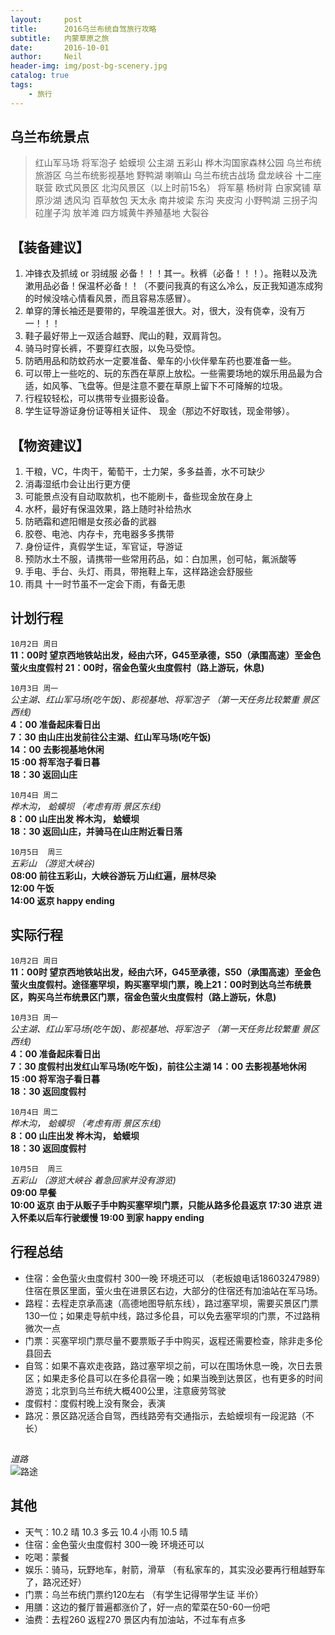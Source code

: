 ```yaml
---
layout:     post
title:      2016乌兰布统自驾旅行攻略
subtitle:   内蒙草原之旅
date:       2016-10-01
author:     Neil
header-img: img/post-bg-scenery.jpg
catalog: true
tags:
    - 旅行
---
```


## 乌兰布统景点
 > 红山军马场 将军泡子 蛤蟆坝 公主湖 五彩山 桦木沟国家森林公园  乌兰布统旅游区 乌兰布统影视基地 野鸭湖  喇嘛山 乌兰布统古战场  盘龙峡谷 十二座联营 欧式风景区 北沟风景区（以上时前15名） 将军墓  杨树背 白家窝铺 草原沙湖  透风沟  百草敖包 天太永 南井坡梁 东沟 夹皮沟 小野鸭湖 三拐子沟 砬崖子沟 放羊滩  四方城黄牛养殖基地 大裂谷


## 【装备建议】 
1. 冲锋衣及抓绒 or 羽绒服 必备！！！其一。秋裤（必备！！！）。拖鞋以及洗漱用品必备！保温杯必备！！（不要问我真的有这么冷么，反正我知道冻成狗的时候没啥心情看风景，而且容易冻感冒）。 
2. 单穿的薄长袖还是要带的，早晚温差很大。对，很大，没有侥幸，没有万一！！！ 
3. 鞋子最好带上一双适合越野、爬山的鞋，双肩背包。 
4. 骑马时穿长裤，不要穿红衣服，以免马受惊。 
5. 防晒用品和防蚊药水一定要准备、晕车的小伙伴晕车药也要准备一些。 
6. 可以带上一些吃的、玩的东西在草原上放松。一些需要场地的娱乐用品最为合适，如风筝、飞盘等。但是注意不要在草原上留下不可降解的垃圾。 
7. 行程较轻松，可以携带专业摄影设备。 
8. 学生证导游证身份证等相关证件、 现金（那边不好取钱，现金带够）。 


## 【物资建议】 
1. 干粮，VC，牛肉干，葡萄干，士力架，多多益善，水不可缺少 
2. 消毒湿纸巾会让出行更方便 
3. 可能景点没有自动取款机，也不能刷卡，备些现金放在身上 
4. 水杯，最好有保温效果，路上随时补给热水 
5. 防晒霜和遮阳帽是女孩必备的武器 
6. 胶卷、电池、内存卡，充电器多多携带 
7. 身份证件，真假学生证，军官证，导游证 
8. 预防水土不服，请携带一些常用药品，如：白加黑，创可帖，氟派酸等 
9. 手电、手台、头灯、雨具，带拖鞋上车，这样路途会舒服些 
10. 雨具 十一时节虽不一定会下雨，有备无患

## 计划行程
`10月2日 周日`  
**11：00时 望京西地铁站出发，经由六环，G45至承德，S50（承围高速）至金色萤火虫度假村 21：00时，宿金色萤火虫度假村（路上游玩，休息)** 

`10月3日 周一`     
*公主湖、红山军马场(吃午饭)、影视基地、将军泡子 （第一天任务比较繁重 景区西线)*  
**4：00 准备起床看日出  
7：30 由山庄出发前往公主湖、红山军马场(吃午饭)  
14：00 去影视基地休闲  
15 :00 将军泡子看日暮  
18：30 返回山庄**
                       
`10月4日 周二`  
*桦木沟， 蛤蟆坝 （考虑有雨 景区东线)*  
**8：00 山庄出发 桦木沟， 蛤蟆坝  
18：30 返回山庄，并骑马在山庄附近看日落**
                      
`10月5日  周三 `  
*五彩山 （游览大峡谷)*  
**08:00 前往五彩山，大峡谷游玩   万山红遍，层林尽染  
12:00 午饭  
14:00 返京  happy ending**

## 实际行程
`10月2日 周日`  
**11：00时 望京西地铁站出发，经由六环，G45至承德，S50（承围高速）至金色萤火虫度假村。途径塞罕坝，购买塞罕坝门票，晚上21：00时到达乌兰布统景区，购买乌兰布统景区门票，宿金色萤火虫度假村（路上游玩，休息)** 

`10月3日 周一`     
*公主湖、红山军马场(吃午饭)、影视基地、将军泡子 （第一天任务比较繁重 景区西线)*  
**4：00 准备起床看日出  
7：30 度假村出发红山军马场(吃午饭)，前往公主湖 
14：00 去影视基地休闲  
15 :00 将军泡子看日暮  
18：30 返回度假村**
                       
`10月4日 周二`  
*桦木沟， 蛤蟆坝 （考虑有雨 景区东线)*  
**8：00 山庄出发 桦木沟， 蛤蟆坝  
18：30 返回度假村**
                      
`10月5日  周三 `  
*五彩山 （游览大峡谷 着急回家并没有游览)*  
**09:00 早餐  
10:00 返京 由于从贩子手中购买塞罕坝门票，只能从路多伦县返京
17:30 进京 进入怀柔以后车行驶缓慢
19:00 到家 happy ending**

## 行程总结
* 住宿：金色萤火虫度假村 300一晚 环境还可以 （老板娘电话18603247989）住宿在景区里面，萤火虫在进景区右边，大部分的住宿还有加油站在军马场。
* 路程：去程走京承高速（高德地图导航东线），路过塞罕坝，需要买景区门票130一位；如果走导航中线，路过多伦县，可以免去塞罕坝的门票，不过路稍微次一点
* 门票：买塞罕坝门票尽量不要票贩子手中购买，返程还需要检查，除非走多伦县回去
* 自驾：如果不喜欢走夜路，路过塞罕坝之前，可以在围场休息一晚，次日去景区；如果走多伦县可以在多伦县宿一晚；如果当晚到达景区，也有更多的时间游览；北京到乌兰布统大概400公里，注意疲劳驾驶
* 度假村：度假村晚上没有聚会，表演
* 路况：景区路况适合自驾，西线路旁有交通指示，去蛤蟆坝有一段泥路（不长）
       
## 
*道路*  
![路途](https://upload-images.jianshu.io/upload_images/12166742-713fef3d50c4beb9.jpg?imageMogr2/auto-orient/strip%7CimageView2/2/w/700)

## 其他
* 天气：10.2 晴 10.3 多云 10.4 小雨 10.5 晴
* 住宿：金色萤火虫度假村 300一晚 环境还可以
* 吃喝：蒙餐 
* 娱乐：骑马，玩野地车，射箭，滑草 （有私家车的，其实没必要再行租越野车了，路况还好）
* 门票：乌兰布统门票约120左右 （有学生记得带学生证 半价）  
* 用膳：这边的餐厅普遍都涨价了，好一点的荤菜在50-60一份吧
* 油费：去程260 返程270 景区内有加油站，不过车有点多